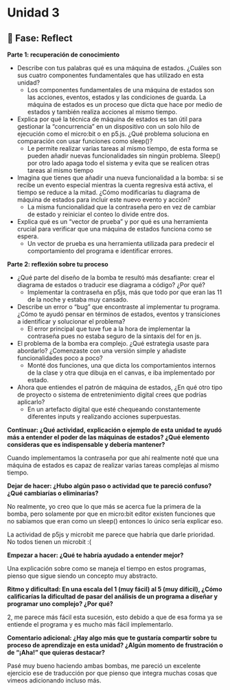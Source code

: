 # Unidad 3


## 🤔 Fase: Reflect

__Parte 1: recuperación de conocimiento__

- Describe con tus palabras qué es una máquina de estados. ¿Cuáles son sus cuatro componentes fundamentales que has utilizado en esta unidad?
  - Los componentes fundamentales de una máquina de estados son las acciones, eventos, estados y las condiciones de guarda. La máquina de estados es un proceso que dicta que hace por medio de estados y también realiza acciones al mismo tiempo.
- Explica por qué la técnica de máquina de estados es tan útil para gestionar la “concurrencia” en un dispositivo con un solo hilo de ejecución como el micro:bit o en p5.js. ¿Qué problema soluciona en comparación con usar funciones como sleep()?
  - Le permite realizar varias tareas al mismo tiempo, de esta forma se pueden añadir nuevas funcionalidades sin ningún problema. Sleep() por otro lado apaga todo el sistema y evita que se realicen otras tareas al mismo tiempo
- Imagina que tienes que añadir una nueva funcionalidad a la bomba: si se recibe un evento especial mientras la cuenta regresiva está activa, el tiempo se reduce a la mitad. ¿Cómo modificarías tu diagrama de máquina de estados para incluir este nuevo evento y acción?
  - La misma funcionalidad que la contraseña pero en vez de cambiar de estado y reiniciar el conteo lo divide entre dos.
- Explica qué es un “vector de prueba” y por qué es una herramienta crucial para verificar que una máquina de estados funciona como se espera.
  - Un vector de prueba es una herramienta utilizada para predecir el comportamiento del programa e identificar errores.

__Parte 2: reflexión sobre tu proceso__

- ¿Qué parte del diseño de la bomba te resultó más desafiante: crear el diagrama de estados o traducir ese diagrama a código? ¿Por qué?
  - Implementar la contraseña en p5js, más que todo por que eran las 11 de la noche y estaba muy cansado.
- Describe un error o “bug” que encontraste al implementar tu programa. ¿Cómo te ayudó pensar en términos de estados, eventos y transiciones a identificar y solucionar el problema?
  - El error principal que tuve fue a la hora de implementar la contraseña pues no estaba seguro de la sintaxis del for en js.
- El problema de la bomba era complejo. ¿Qué estrategia usaste para abordarlo? ¿Comenzaste con una versión simple y añadiste funcionalidades poco a poco?
  - Monté dos funciones, una que dicta los comportamientos internos de la clase y otra que dibuja en el canvas, e iba implementado por estado.
- Ahora que entiendes el patrón de máquina de estados, ¿En qué otro tipo de proyecto o sistema de entretenimiento digital crees que podrías aplicarlo?
  - En un artefacto dígital que esté chequeando constantemente diferentes inputs y realizando acciones superpuestas.
 
__Continuar: ¿Qué actividad, explicación o ejemplo de esta unidad te ayudó más a entender el poder de las máquinas de estados? ¿Qué elemento consideras que es indispensable y debería mantener?__

Cuando implementamos la contraseña por que ahí realmente noté que una máquina de estados es capaz de realizar varias tareas complejas al mismo tiempo.

__Dejar de hacer: ¿Hubo algún paso o actividad que te pareció confuso? ¿Qué cambiarías o eliminarías?__

No realmente, yo creo que lo que más se acerca fue la primera de la bomba, pero solamente por que en micro:bit editor existen funciones que no sabiamos que eran como un sleep() entonces lo único sería explicar eso.

La actividad de p5js y microbit me parece que habría que darle prioridad. No todos tienen un microbit :(

__Empezar a hacer: ¿Qué te habría ayudado a entender mejor?__

Una explicación sobre como se maneja el tiempo en estos programas, pienso que sigue siendo un concepto muy abstracto.

__Ritmo y dificultad: En una escala del 1 (muy fácil) al 5 (muy difícil), ¿Cómo calificarías la dificultad de pasar del análisis de un programa a diseñar y programar uno complejo? ¿Por qué?__

2, me parece más fácil esta sucesión, esto debido a que de esa forma ya se entiende el programa y es mucho más fácil implementarlo.

__Comentario adicional: ¿Hay algo más que te gustaría compartir sobre tu proceso de aprendizaje en esta unidad? ¿Algún momento de frustración o de “¡Aha!” que quieras destacar?__

Pasé muy bueno haciendo ambas bombas, me pareció un excelente ejercicio ese de traducción por que pienso que integra muchas cosas que vimeos adicionando incluso más.
